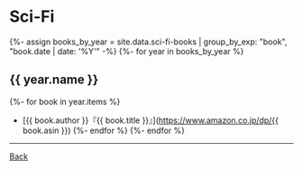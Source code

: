 # Sci-Fi
{%- assign books_by_year = site.data.sci-fi-books | group_by_exp: "book", "book.date | date: '%Y'" -%}
{%- for year in books_by_year %}
## {{ year.name }}
{%- for book in year.items %}
- [{{ book.author }}『{{ book.title }}』](https://www.amazon.co.jp/dp/{{ book.asin }})
{%- endfor %}
{%- endfor %}

---

[Back](/)
